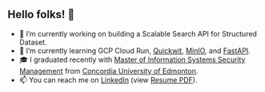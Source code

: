 ## Hello folks! 👋

- 🔭 I’m currently working on building a Scalable Search API for Structured Dataset.
- 🌱 I’m currently learning GCP Cloud Run, [Quickwit], [MinIO], and [FastAPI].
- 🎓 I graduated recently with [Master of Information Systems Security Management] from [Concordia University of Edmonton].
- 📫 You can reach me on [LinkedIn] (view [Resume PDF]).

[Quickwit]: https://quickwit.io/
[MinIO]: https://min.io/
[FastAPI]: https://fastapi.tiangolo.com/
[Master of Information Systems Security Management]: https://concordia.ab.ca/management/infosec/missm/
[Concordia University of Edmonton]: https://concordia.ab.ca/
[LinkedIn]: https://www.linkedin.com/in/talhashraf/
[Resume PDF]: Resume.pdf